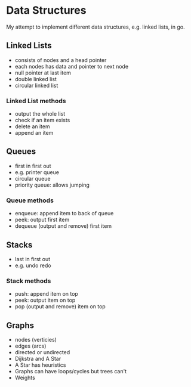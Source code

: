 # Data Structures

My attempt to implement different data structures, e.g. linked lists, in go.

## Linked Lists

- consists of nodes and a head pointer
- each nodes has data and pointer to next node
- null pointer at last item
- double linked list
- circular linked list

### Linked List methods

- output the whole list
- check if an item exists
- delete an item
- append an item

## Queues

- first in first out
- e.g. printer queue
- circular queue
- priority queue: allows jumping

### Queue methods

- enqueue: append item to back of queue
- peek: output first item
- dequeue (output and remove) first item

## Stacks

- last in first out
- e.g. undo redo

### Stack methods

- push: append item on top
- peek: output item on top
- pop (output and remove) item on top

## Graphs

- nodes (verticies)
- edges (arcs)
- directed or undirected
- Dijkstra and A Star
- A Star has heuristics
- Graphs can have loops/cycles but trees can't
- Weights
